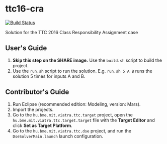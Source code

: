 # ttc16-cra

[![Build Status](https://travis-ci.org/FTSRG/ttc16-cra-viatra-dse.svg?branch=master)](https://travis-ci.org/FTSRG/ttc16-cra-viatra-dse)

Solution for the TTC 2016 Class Responsibility Assignment case

## User's Guide

1. **Skip this step on the SHARE image.** Use the `build.sh` script to build the project.
2. Use the `run.sh` script to run the solution. E.g. `run.sh 5 A B` runs the solution 5 times for inputs A and B.

## Contributor's Guide

1. Run Eclipse (recommended edition: Modeling, version: Mars).
2. Import the projects.
3. Go to the `hu.bme.mit.viatra.ttc.target` project, open the `hu.bme.mit.viatra.ttc.target.target` file with the **Target Editor** and click **Set as Target Platform**.
4. Go to the `hu.bme.mit.viatra.ttc.dse` project, and run the `DseSolverMain.launch` launch configuration.

